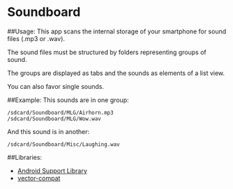 # Soundboard
##Usage:
This app scans the internal storage of your smartphone for sound files (.mp3 or .wav).

The sound files must be structured by folders representing groups of sound.

The groups are displayed as tabs and the sounds as elements of a list view.

You can also favor single sounds.

##Example:
This sounds are in one group:
```
/sdcard/Soundboard/MLG/Airhorn.mp3
/sdcard/Soundboard/MLG/Wow.wav
```

And this sound is in another:
```
/sdcard/Soundboard/Misc/Laughing.wav
```

##Libraries:
* [Android Support Library](http://developer.android.com/tools/support-library/index.html)
* [vector-compat](https://github.com/wnafee/vector-compat)
